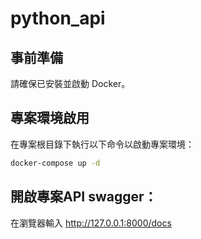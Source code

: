 # python_api

## 事前準備

請確保已安裝並啟動 Docker。


## 專案環境啟用
在專案根目錄下執行以下命令以啟動專案環境：

```bash
docker-compose up -d
```


## 開啟專案API swagger：
在瀏覽器輸入 http://127.0.0.1:8000/docs
